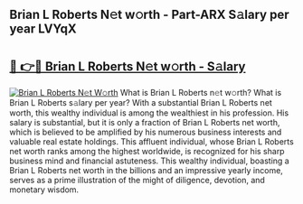 ## Brian L Roberts N𝚎t w𝚘rth - Part-ARX S𝚊lary per year LVYqX

# <h2><a href="http://gc0k8xz.nevu.top/?p=Brian+L+Roberts">🔗 👉🔴 Brian L Roberts N𝚎t w𝚘rth - S𝚊lary</a></h2>

[![Brian L Roberts N𝚎t W𝚘rth](https://i.imgur.com/Oavwk0R.jpeg)](http://gc0k8xz.nevu.top/?p=Brian+L+Roberts)
What is Brian L Roberts n𝚎t w𝚘rth? What is Brian L Roberts s𝚊lary per year?
With a substantial Brian L Roberts net worth, this wealthy individual is among the wealthiest in his profession. His salary is substantial, but it is only a fraction of Brian L Roberts net worth, which is believed to be amplified by his numerous business interests and valuable real estate holdings. This affluent individual, whose Brian L Roberts net worth ranks among the highest worldwide, is recognized for his sharp business mind and financial astuteness. This wealthy individual, boasting a Brian L Roberts net worth in the billions and an impressive yearly income, serves as a prime illustration of the might of diligence, devotion, and monetary wisdom.
